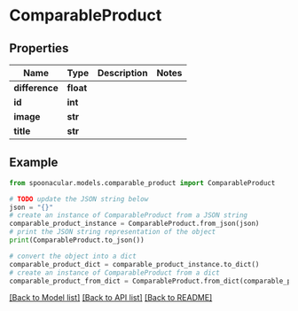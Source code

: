 # ComparableProduct


## Properties

Name | Type | Description | Notes
------------ | ------------- | ------------- | -------------
**difference** | **float** |  | 
**id** | **int** |  | 
**image** | **str** |  | 
**title** | **str** |  | 

## Example

```python
from spoonacular.models.comparable_product import ComparableProduct

# TODO update the JSON string below
json = "{}"
# create an instance of ComparableProduct from a JSON string
comparable_product_instance = ComparableProduct.from_json(json)
# print the JSON string representation of the object
print(ComparableProduct.to_json())

# convert the object into a dict
comparable_product_dict = comparable_product_instance.to_dict()
# create an instance of ComparableProduct from a dict
comparable_product_from_dict = ComparableProduct.from_dict(comparable_product_dict)
```
[[Back to Model list]](../README.md#documentation-for-models) [[Back to API list]](../README.md#documentation-for-api-endpoints) [[Back to README]](../README.md)


